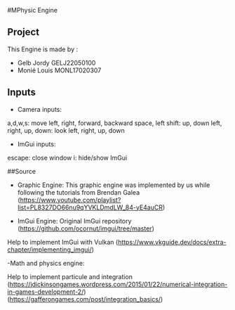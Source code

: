 #MPhysic Engine

## Project

This Engine is made by :

- Gelb Jordy GELJ22050100
- Monié Louis MONL17020307

## Inputs

- Camera inputs:

a,d,w,s: move left, right, forward, backward
space, left shift: up, down
left, right, up, down: look left, right, up, down

- ImGui inputs:

escape: close window
i: hide/show ImGui

##Source

- Graphic Engine:
This graphic engine was implemented by us while following the tutorials from Brendan Galea 
(https://www.youtube.com/playlist?list=PL8327DO66nu9qYVKLDmdLW_84-yE4auCR)

- ImGui Engine:
Original ImGui repository
(https://github.com/ocornut/imgui/tree/master)

Help to implement ImGui with Vulkan
(https://www.vkguide.dev/docs/extra-chapter/implementing_imgui/)

-Math and physics engine:

Help to implement particule and integration
(https://jdickinsongames.wordpress.com/2015/01/22/numerical-integration-in-games-development-2/)
(https://gafferongames.com/post/integration_basics/)

